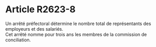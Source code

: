 # Article R2623-8

  
Un arrêté préfectoral détermine le nombre total de représentants des employeurs et des salariés.   
Cet arrêté nomme pour trois ans les membres de la commission de conciliation.